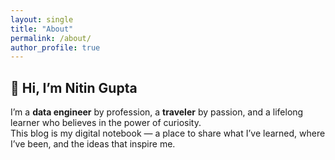 ```yaml
---
layout: single
title: "About"
permalink: /about/
author_profile: true
---
```


## 👋 Hi, I’m Nitin Gupta  

I’m a **data engineer** by profession, a **traveler** by passion, and a lifelong learner who believes in the power of curiosity.  
This blog is my digital notebook — a place to share what I’ve learned, where I’ve been, and the ideas that inspire me.
